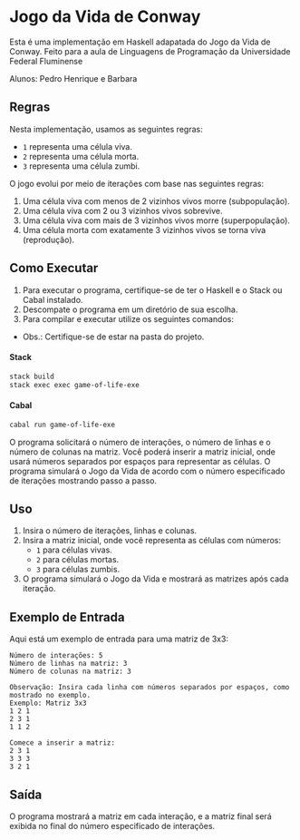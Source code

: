 

# Jogo da Vida de Conway

Esta é uma implementação em Haskell adapatada do Jogo da Vida de Conway. Feito para a aula de Linguagens de Programação da Universidade Federal Fluminense

Alunos: Pedro Henrique e Barbara

## Regras

Nesta implementação, usamos as seguintes regras:
- `1` representa uma célula viva.
- `2` representa uma célula morta.
- `3` representa uma célula zumbi.

O jogo evolui por meio de iterações com base nas seguintes regras:
1. Uma célula viva com menos de 2 vizinhos vivos morre (subpopulação).
2. Uma célula viva com 2 ou 3 vizinhos vivos sobrevive.
3. Uma célula viva com mais de 3 vizinhos vivos morre (superpopulação).
4. Uma célula morta com exatamente 3 vizinhos vivos se torna viva (reprodução).

## Como Executar

1. Para executar o programa, certifique-se de ter o Haskell e o Stack ou Cabal instalado. 
2. Descompate o programa em um diretório de sua escolha. 
3. Para compilar e executar utilize os seguintes comandos:
- Obs.: Certifique-se de estar na pasta do projeto.
#### Stack
```sh
stack build
stack exec exec game-of-life-exe  
```

#### Cabal
```sh
cabal run game-of-life-exe 
```

O programa solicitará o número de interações, o número de linhas e o número de colunas na matriz. Você poderá inserir a matriz inicial, onde usará números separados por espaços para representar as células. O programa simulará o Jogo da Vida de acordo com o número especificado de iterações mostrando passo a passo.

## Uso

1. Insira o número de iterações, linhas e colunas.
2. Insira a matriz inicial, onde você representa as células com números:
   - `1` para células vivas.
   - `2` para células mortas.
   - `3` para células zumbis.
3. O programa simulará o Jogo da Vida e mostrará as matrizes após cada iteração.

## Exemplo de Entrada

Aqui está um exemplo de entrada para uma matriz de 3x3:

```
Número de interações: 5
Número de linhas na matriz: 3
Número de colunas na matriz: 3

Observação: Insira cada linha com números separados por espaços, como mostrado no exemplo.
Exemplo: Matriz 3x3
1 2 1
2 3 1
1 1 2

Comece a inserir a matriz:
2 3 1
3 3 3
3 2 1
```

## Saída

O programa mostrará a matriz em cada interação, e a matriz final será exibida no final do número especificado de interações.
